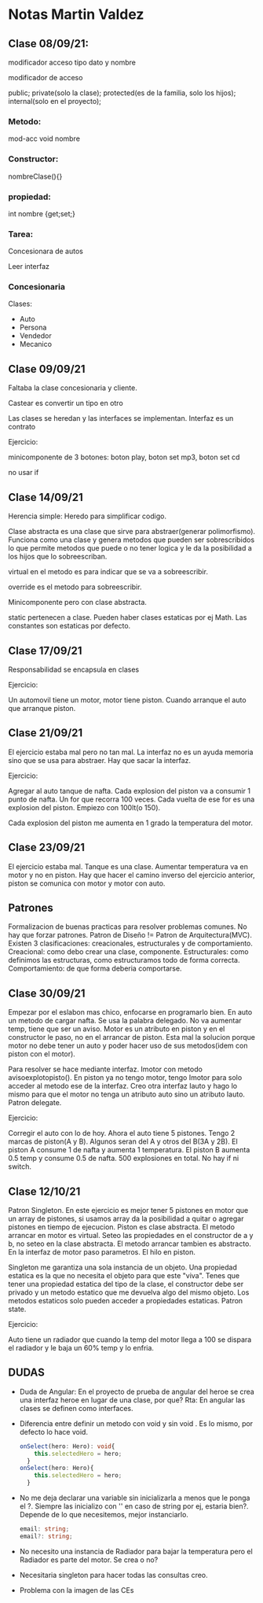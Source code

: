# Notas Martin Valdez

## Clase 08/09/21:

modificador acceso tipo dato y nombre

modificador de acceso

public; private(solo la clase); protected(es de la familia, solo los hijos); internal(solo en el proyecto);

### Metodo:

mod-acc void nombre

### Constructor:

nombreClase(){}

### propiedad:

int nombre {get;set;}

### Tarea:

Concesionara de autos

Leer interfaz

### Concesionaria

Clases:

- Auto
- Persona
- Vendedor
- Mecanico

## Clase 09/09/21

Faltaba la clase concesionaria y cliente.

Castear es convertir un tipo en otro

Las clases se heredan y las interfaces se implementan. Interfaz es un contrato

Ejercicio:

minicomponente de 3 botones: boton play, boton set mp3, boton set cd

no usar if

## Clase 14/09/21

Herencia simple: Heredo para simplificar codigo.

Clase abstracta es una clase que sirve para abstraer(generar polimorfismo). Funciona como una clase y genera metodos que pueden ser sobrescribidos lo que permite metodos que puede o no tener logica y le da la posibilidad a los hijos que lo sobreescriban.

virtual en el metodo es para indicar que se va a sobreescribir.

override es el metodo para sobreescribir.

Minicomponente pero con clase abstracta.

static pertenecen a clase. Pueden haber clases estaticas por ej Math. Las constantes son estaticas por defecto.

## Clase 17/09/21

Responsabilidad se encapsula en clases

Ejercicio:

Un automovil tiene un motor, motor tiene piston. Cuando arranque el auto que arranque piston.

## Clase 21/09/21

El ejercicio estaba mal pero no tan mal. La interfaz no es un ayuda memoria sino que se usa para abstraer. Hay que sacar la interfaz.

Ejercicio:

Agregar al auto tanque de nafta. Cada explosion del piston va a consumir 1 punto de nafta. Un for que recorra 100 veces. Cada vuelta de ese for es una explosion del piston. Empiezo con 100lt(o 150).

Cada explosion del piston me aumenta en 1 grado la temperatura del motor. 

## Clase 23/09/21

El ejercicio estaba mal. Tanque es una clase. Aumentar temperatura va en motor y no en piston. Hay que hacer el camino inverso del ejercicio anterior, piston se comunica con motor y motor con auto.

## Patrones

Formalizacion de buenas practicas para resolver problemas comunes. No hay que forzar patrones. Patron de Diseño != Patron de Arquitectura(MVC). Existen 3 clasificaciones: creacionales, estructurales y de comportamiento. Creacional: como debo crear una clase, componente. Estructurales: como definimos las estructuras, como estructuramos todo de forma correcta. Comportamiento: de que forma deberia comportarse. 

## Clase 30/09/21

Empezar por el eslabon mas chico, enfocarse en programarlo bien. En auto un metodo de cargar nafta. Se usa la palabra delegado. No va aumentar temp, tiene que ser un aviso. Motor es un atributo en piston y en el constructor le paso, no en el arrancar de piston. Esta mal la solucion porque motor no debe tener un auto y poder hacer uso de sus metodos(idem con piston con el motor).  

Para resolver se hace mediante interfaz. Imotor con metodo avisoexplotopisto(). En piston ya no tengo motor, tengo Imotor para solo acceder al metodo ese de la interfaz. Creo otra interfaz Iauto y hago lo mismo para que el motor no tenga un atributo auto sino un atributo Iauto. Patron delegate. 

Ejercicio:

Corregir el auto con lo de hoy. Ahora el auto tiene 5 pistones. Tengo 2 marcas de piston(A y B). Algunos seran del A y otros del B(3A y 2B). El piston A consume 1 de nafta y aumenta 1 temperatura. El piston B aumenta 0.5 temp y consume 0.5 de nafta. 500 explosiones en total. No hay if ni switch. 

## Clase 12/10/21

Patron Singleton.  En este ejercicio es mejor tener 5 pistones en motor que un array de pistones, si usamos array da la posibilidad a quitar o agregar pistones en tiempo de ejecucion. Piston es clase abstracta. El metodo arrancar en motor es virtual. Seteo las propiedades en el constructor de a y b, no seteo en la clase abstracta. El metodo arrancar tambien es abstracto. En la interfaz de motor paso parametros. El hilo en piston.

Singleton me garantiza una sola instancia de un objeto. Una propiedad estatica es la que no necesita el objeto para que este "viva". Tenes que tener una propiedad estatica del tipo de la clase, el constructor debe ser privado y un metodo estatico que me devuelva algo del mismo objeto. Los metodos estaticos solo pueden acceder a propiedades estaticas. Patron state.

Ejercicio:

Auto tiene un radiador que cuando la temp del motor llega a 100 se dispara el radiador y le baja un 60% temp y lo enfria.

## DUDAS

- Duda de Angular: En el proyecto de prueba de angular del heroe se crea una interfaz heroe en lugar de una clase, por que?  Rta: En angular las clases se definen como interfaces.

- Diferencia entre definir un metodo con void y sin void . Es lo mismo, por defecto lo hace void.

  ```typescript
  onSelect(hero: Hero): void{
      this.selectedHero = hero;
    }
  onSelect(hero: Hero){
      this.selectedHero = hero;
    }
  ```

- No me deja declarar una variable sin inicializarla a menos que le ponga el ?. Siempre las inicializo con '' en caso de string por ej, estaria bien?. Depende de lo que necesitemos, mejor instanciarlo.

  ```typescript
  email: string;
  email?: string;
  ```

- No necesito una instancia de Radiador para bajar la temperatura pero el Radiador es parte del motor. Se crea o no?

- Necesitaria singleton para hacer todas las consultas creo.

- Problema con la imagen de las CEs

